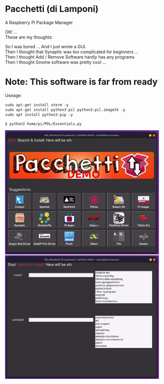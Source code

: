 # Pacchetti (di Lamponi)

A Raspberry Pi Package Manager    
    
OK! ...    
These are my thoughts:    
    
So I was bored ... And I just wrote a GUI.    
Then I thought that Synaptic was too complicated for beginners ...    
Then I thought Add / Remove Software hardly has any programs    
Then I thought Gnome software was pretty cool ...    
    
# Note: This software is far from ready    
    
Useage:
```
sudo apt-get install xterm -y    
sudo apt-get install python3-pil python3-pil.imagetk -y    
sudo apt install python3-pip -y    
```

```
$ python3 home/pi/PDL/Essentials.py
```
![GUI](https://github.com/actionschnitzel/PDL/blob/main/1.png)
![GUI](https://github.com/actionschnitzel/PDL/blob/main/2.png)
